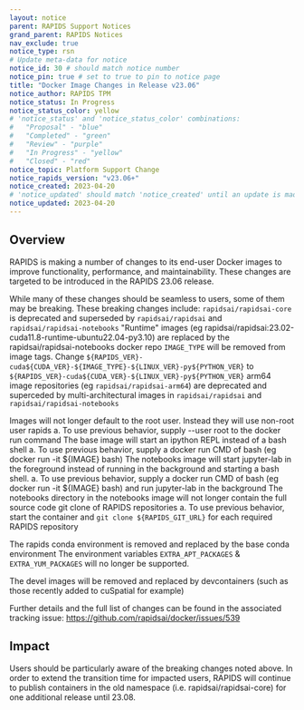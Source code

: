 ```yaml
---
layout: notice
parent: RAPIDS Support Notices
grand_parent: RAPIDS Notices
nav_exclude: true
notice_type: rsn
# Update meta-data for notice
notice_id: 30 # should match notice number
notice_pin: true # set to true to pin to notice page
title: "Docker Image Changes in Release v23.06"
notice_author: RAPIDS TPM
notice_status: In Progress
notice_status_color: yellow
# 'notice_status' and 'notice_status_color' combinations:
#   "Proposal" - "blue"
#   "Completed" - "green"
#   "Review" - "purple"
#   "In Progress" - "yellow"
#   "Closed" - "red"
notice_topic: Platform Support Change
notice_rapids_version: "v23.06+"
notice_created: 2023-04-20
# 'notice_updated' should match 'notice_created' until an update is made
notice_updated: 2023-04-20
---
```


## Overview

RAPIDS is making a number of changes to its end-user Docker images to improve functionality, performance, and maintainability. These changes are targeted to be introduced in the RAPIDS 23.06 release.

While many of these changes should be seamless to users, some of them may be breaking. These breaking changes include:
`rapidsai/rapidsai-core` is deprecated and superseded by `rapidsai/rapidsai` and `rapidsai/rapidsai-notebooks`
"Runtime" images (eg rapidsai/rapidsai:23.02-cuda11.8-runtime-ubuntu22.04-py3.10) are replaced by the rapidsai/rapidsai-notebooks docker repo
`IMAGE_TYPE` will be removed from image tags. Change `${RAPIDS_VER}-cuda${CUDA_VER}-${IMAGE_TYPE}-${LINUX_VER}-py${PYTHON_VER}` to `${RAPIDS_VER}-cuda${CUDA_VER}-${LINUX_VER}-py${PYTHON_VER}`
arm64 image repositories (eg `rapidsai/rapidsai-arm64`) are deprecated and superceded by multi-architectural images in `rapidsai/rapidsai` and `rapidsai/rapidsai-notebooks`

Images will not longer default to the root user. Instead they will use non-root user rapids
a. To use previous behavior, supply --user root to the docker run command
The base image will start an ipython REPL instead of a bash shell
a. To use previous behavior, supply a docker run CMD of bash (eg docker run -it ${IMAGE} bash)
The notebooks image will start jupyter-lab in the foreground instead of running in the background and starting a bash shell.
a. To use previous behavior, supply a docker run CMD of bash (eg docker run -it ${IMAGE} bash) and run jupyter-lab in the background
The notebooks directory in the notebooks image will not longer contain the full source code git clone of RAPIDS repositories
a. To use previous behavior, start the container and `git clone ${RAPIDS_GIT_URL}` for each required RAPIDS repository

The rapids conda environment is removed and replaced by the base conda environment
The environment variables `EXTRA_APT_PACKAGES` & `EXTRA_YUM_PACKAGES` will no longer be supported.

The devel images will be removed and replaced by devcontainers (such as those recently added to cuSpatial for example)


Further details and the full list of changes can be found in the associated tracking issue: https://github.com/rapidsai/docker/issues/539


## Impact

Users should be particularly aware of the breaking changes noted above. In order to extend the transition time for impacted users, RAPIDS will continue to publish containers in the old namespace (i.e. rapidsai/rapidsai-core) for one additional release until 23.08.

